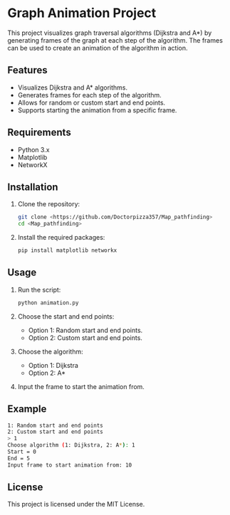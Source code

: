 
# Graph Animation Project

This project visualizes graph traversal algorithms (Dijkstra and A*) by generating frames of the graph at each step of the algorithm. The frames can be used to create an animation of the algorithm in action.

## Features

- Visualizes Dijkstra and A* algorithms.
- Generates frames for each step of the algorithm.
- Allows for random or custom start and end points.
- Supports starting the animation from a specific frame.

## Requirements

- Python 3.x
- Matplotlib
- NetworkX

## Installation

1. Clone the repository:
    ```sh
    git clone <https://github.com/Doctorpizza357/Map_pathfinding>
    cd <Map_pathfinding>
    ```

2. Install the required packages:
    ```sh
    pip install matplotlib networkx
    ```

## Usage

1. Run the script:
    ```sh
    python animation.py
    ```

2. Choose the start and end points:
    - Option 1: Random start and end points.
    - Option 2: Custom start and end points.

3. Choose the algorithm:
    - Option 1: Dijkstra
    - Option 2: A*

4. Input the frame to start the animation from.

## Example

```sh
1: Random start and end points
2: Custom start and end points
> 1
Choose algorithm (1: Dijkstra, 2: A*): 1
Start = 0
End = 5
Input frame to start animation from: 10
```

## License

This project is licensed under the MIT License.
